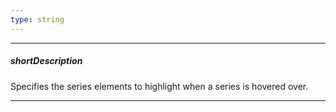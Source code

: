 ```yaml
---
type: string
---
```

---
##### shortDescription
Specifies the series elements to highlight when a series is hovered over.

---
